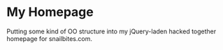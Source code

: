 My Homepage
========

Putting some kind of OO structure into my jQuery-laden hacked together homepage for snailbites.com.
